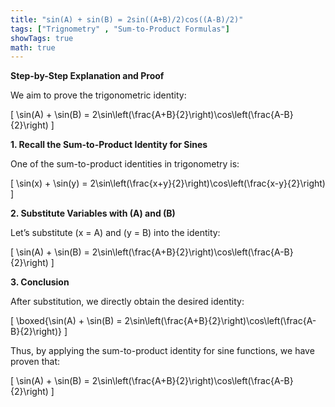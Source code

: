 ```yaml
---
title: "sin(A) + sin(B) = 2sin((A+B)/2)cos((A-B)/2)"
tags: ["Trignometry" , "Sum-to-Product Formulas"]
showTags: true
math: true
---
```




**Step-by-Step Explanation and Proof**

We aim to prove the trigonometric identity:

\[
\sin(A) + \sin(B) = 2\sin\left(\frac{A+B}{2}\right)\cos\left(\frac{A-B}{2}\right)
\]

**1. Recall the Sum-to-Product Identity for Sines**

One of the sum-to-product identities in trigonometry is:

\[
\sin(x) + \sin(y) = 2\sin\left(\frac{x+y}{2}\right)\cos\left(\frac{x-y}{2}\right)
\]

**2. Substitute Variables with \(A\) and \(B\)**

Let’s substitute \(x = A\) and \(y = B\) into the identity:

\[
\sin(A) + \sin(B) = 2\sin\left(\frac{A+B}{2}\right)\cos\left(\frac{A-B}{2}\right)
\]

**3. Conclusion**

After substitution, we directly obtain the desired identity:

\[
\boxed{\sin(A) + \sin(B) = 2\sin\left(\frac{A+B}{2}\right)\cos\left(\frac{A-B}{2}\right)}
\]

Thus, by applying the sum-to-product identity for sine functions, we have proven that:

\[
\sin(A) + \sin(B) = 2\sin\left(\frac{A+B}{2}\right)\cos\left(\frac{A-B}{2}\right)
\]
